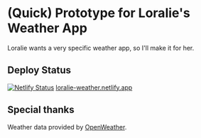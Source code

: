 # (Quick) Prototype for Loralie's Weather App
Loralie wants a very specific weather app, so I'll make it for her.

## Deploy Status
[![Netlify Status](https://api.netlify.com/api/v1/badges/faaa0f5d-ed1e-4cfb-9a09-c7089989b237/deploy-status)](https://app.netlify.com/sites/loralie-weather/deploys)
[loralie-weather.netlify.app](https://loralie-weather.netlify.app/)

## Special thanks
Weather data provided by [OpenWeather](https://home.openweathermap.org/).
